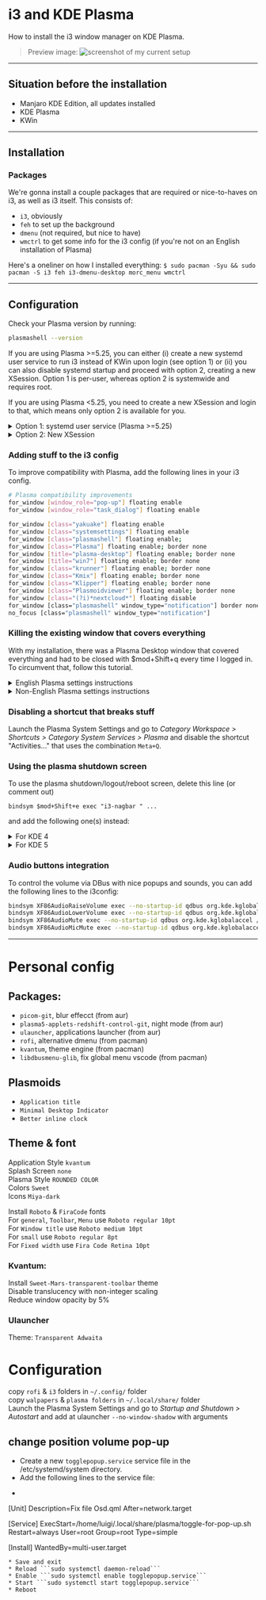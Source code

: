 # i3 and KDE Plasma

How to install the i3 window manager on KDE Plasma.

> Preview image:
> ![screenshot of my current setup](images/Screenshot_20200109_150620.png)

---

## Situation before the installation

* Manjaro KDE Edition, all updates installed
* KDE Plasma
* KWin

---

## Installation

### Packages

We're gonna install a couple packages that are required or nice-to-haves on i3, as well as i3 itself. This consists of:

* ```i3```, obviously
* ```feh``` to set up the background
* ```dmenu``` (not required, but nice to have)
* ```wmctrl``` to get some info for the i3 config (if you're not on an English installation of Plasma)

Here's a oneliner on how I installed everything:
```$ sudo pacman -Syu && sudo pacman -S i3 feh i3-dmenu-desktop morc_menu wmctrl```

---

## Configuration

Check your Plasma version by running:

```sh
plasmashell --version
```

If you are using Plasma >=5.25, you can either
(i) create a new systemd user service to run i3 instead of KWin upon login (see option 1) or
(ii) you can also disable systemd startup and proceed with option 2, creating a new XSession. Option 1 is per-user, whereas option 2 is systemwide and requires root.

If you are using Plasma <5.25, you need to create a new XSession and login to that, which means only option 2 is available for you.

<details>
<summary>Option 1: systemd user service (Plasma >=5.25)</summary>

---
Note that for this method, you do not need to be the root user. However, that means the changes will not effect the other users.

Create a new service file called plasma-i3.service in `$HOME/.config/systemd/user`.

Write the following into `$HOME/.config/systemd/user/plasma-i3.service`:

```conf
[Unit]
Description=Launch Plasma with i3
Before=plasma-workspace.target

[Service]
ExecStart=/usr/bin/i3
Restart=on-failure

[Install]
WantedBy=plasma-workspace.target
```

Mask `plasma-kwin_x11.service` by running
```systemctl mask plasma-kwin_x11.service --user```

Enable the plasma-i3 service by running
```systemctl enable plasma-i3 --user```

To go back to KWin, just unmask the `plasma-kwin_x11.service` and disable your `plasma-i3` service in the same way.

---
</details>

<details>
<summary>Option 2: New XSession</summary>

---

Create a new file called `plasma-i3.desktop` in the `/usr/share/xsessions` directory as superuser.

Write the following into `/usr/share/xsessions/plasma-i3.desktop`:

```conf
[Desktop Entry]
Type=XSession
Exec=env KDEWM=/usr/bin/i3 /usr/bin/startplasma-x11
DesktopNames=KDE
Name=Plasma with i3
Comment=Plasma with i3
```

The i3 installation could have installed other .desktop files, you can remove them if you'd like. I only have the default `plasma.desktop` and `plasma-i3.desktop` in my folder.

For the following use your existing i3 config or create a new config using  ```$ i3-config-wizard``` (this also works when you're still in KWin).

Your i3 config should be located at `~/.config/i3/config`, although other locations are possible (depending on your personal configuration).

If you are on Plasma 5.25 or later, you need to configure Plasma, disabling the systemd startup.

```sh
$ kwriteconfig5 --file startkderc --group General --key systemdBoot false
$
```

---
</details>

### Adding stuff to the i3 config

To improve compatibility with Plasma, add the following lines in your i3 config.

```sh
# Plasma compatibility improvements
for_window [window_role="pop-up"] floating enable
for_window [window_role="task_dialog"] floating enable

for_window [class="yakuake"] floating enable
for_window [class="systemsettings"] floating enable
for_window [class="plasmashell"] floating enable;
for_window [class="Plasma"] floating enable; border none
for_window [title="plasma-desktop"] floating enable; border none
for_window [title="win7"] floating enable; border none
for_window [class="krunner"] floating enable; border none
for_window [class="Kmix"] floating enable; border none
for_window [class="Klipper"] floating enable; border none
for_window [class="Plasmoidviewer"] floating enable; border none
for_window [class="(?i)*nextcloud*"] floating disable
for_window [class="plasmashell" window_type="notification"] border none, move position 70 ppt 81 ppt
no_focus [class="plasmashell" window_type="notification"]
```

### Killing the existing window that covers everything

With my installation, there was a Plasma Desktop window that covered everything and had to be closed with $mod+Shift+q every time I logged in. To circumvent that, follow this tutorial.

<details>
<summary>English Plasma settings instructions</summary>

---

If you're on an English installation of Plasma, add this line to your i3 config:

For Plasma >=5.27

```for_window [title="Desktop @ QRect.*"] kill; floating enable; border none```

OR for Plasma <5.27

```for_window [title="Desktop — Plasma"] kill; floating enable; border none```

---
</details>

<details>
<summary>Non-English Plasma settings instructions</summary>

---

If you're not on the English setting, do this instead. This example is using the German Plasma setting.

#### Find out the name of your Plasma desktop

Directly after logging into your i3 environment, switch to a new workspace with $mod+2. Then enter the following in your terminal:

```$ wmctrl -l```

The output should contain the name of the Plasma window. Copy the name into your clipboard.

```
...
0x04400006  0 alex-mi Arbeitsfläche — Plasma
...
```

#### Set it in the i3 config

Using the name from the clipboard as te title, add the following lines to your i3 config:

```
for_window [title="Desktop — Plasma"] kill; floating enable; border none
for_window [title="Arbeitsfläche — Plasma"] kill; floating enable; border none
```

---
</details>

### Disabling a shortcut that breaks stuff

Launch the Plasma System Settings and go to *Category Workspace > Shortcuts > Category System Services > Plasma* and disable the shortcut "Activities..." that uses the combination ```Meta+Q```.

### Using the plasma shutdown screen

To use the plasma shutdown/logout/reboot screen, delete this line (or comment out)

```
bindsym $mod+Shift+e exec "i3-nagbar " ...
```

and add the following one(s) instead:

<details>
<summary>For KDE 4</summary>

---

```sh
# using plasma's logout screen instead of i3's
bindsym $mod+Shift+e exec --no-startup-id qdbus org.kde.ksmserver /KSMServer org.kde.KSMServerInterface.logout -1 -1 -1
```

---
</details>

<details>
<summary>For KDE 5</summary>

---

```sh
# using plasma's logout screen instead of i3's
bindsym $mod+Shift+e exec --no-startup-id qdbus-qt5 org.kde.ksmserver /KSMServer org.kde.KSMServerInterface.logout -1 -1 -1
```

*Note: With some distros, even if you have KDE 5 and Qt 5, the above line may not work and would require calling ```qdbus``` instead of ```qdbus-qt5```, as shown under KDE 4.*

---
</details>

### Audio buttons integration

To control the volume via DBus with nice popups and sounds, you can add the following lines to the i3config:

```sh
bindsym XF86AudioRaiseVolume exec --no-startup-id qdbus org.kde.kglobalaccel /component/kmix invokeShortcut "increase_volume"
bindsym XF86AudioLowerVolume exec --no-startup-id qdbus org.kde.kglobalaccel /component/kmix invokeShortcut "decrease_volume"
bindsym XF86AudioMute exec --no-startup-id qdbus org.kde.kglobalaccel /component/kmix invokeShortcut "mute"
bindsym XF86AudioMicMute exec --no-startup-id qdbus org.kde.kglobalaccel /component/kmix invokeShortcut "mic_mute"
```

---

# Personal config

## Packages:

* ```picom-git```, blur effecct (from aur)
* ```plasma5-applets-redshift-control-git```, night mode (from aur)
* ```ulauncher```, applications launcher (from aur)
* ```rofi```, alternative dmenu (from pacman)
* ```kvantum```, theme engine (from pacman)
* ```libdbusmenu-glib```, fix global menu vscode (from pacman)

## Plasmoids
* ```Application title```
* ```Minimal Desktop Indicator```
* ```Better inline clock```

## Theme & font
Application Style ```kvantum```  
Splash Screen ```none```  
Plasma Style ```ROUNDED COLOR```  
Colors ```Sweet```  
Icons ```Miya-dark```  

Install ```Roboto``` & ```FiraCode``` fonts  
For ```general```, ```Toolbar```, ```Menu```  use ```Roboto regular 10pt```  
For ```Window title``` use ```Roboto medium 10pt```  
For ```small``` use ```Roboto regular 8pt```  
For ```Fixed width``` use ```Fira Code Retina 10pt```  
### Kvantum:  
Install ```Sweet-Mars-transparent-toolbar``` theme  
Disable translucency with non-integer scaling  
Reduce window opacity by 5%  
### Ulauncher
Theme: ```Transparent Adwaita```
  
# Configuration

copy ```rofi``` & ```i3``` folders in ```~/.config/``` folder  
copy ```walpapers``` & ```plasma folders``` in ```~/.local/share/``` folder  
Launch the Plasma System Settings and go to *Startup and Shutdown > Autostart* and add at ulauncher ```--no-window-shadow``` with arguments

## change position volume pop-up
* Create a new ```togglepopup.service``` service file in the /etc/systemd/system directory.  
* Add the following lines to the service file:  
* ```
[Unit]
Description=Fix file Osd.qml
After=network.target

[Service]
ExecStart=/home/luigi/.local/share/plasma/toggle-for-pop-up.sh
Restart=always
User=root
Group=root
Type=simple

[Install]
WantedBy=multi-user.target
```
* Save and exit  
* Reload ```sudo systemctl daemon-reload```  
* Enable ```sudo systemctl enable togglepopup.service```
* Start ```sudo systemctl start togglepopup.service```
* Reboot
